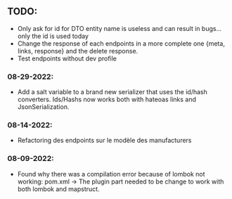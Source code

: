 ## TODO:

-   Only ask for id for DTO entity name is useless and can result in bugs... only the id is used today
-   Change the response of each endpoints in a more complete one {meta, links, response} and the delete response.
-   Test endpoints without dev profile

### 08-29-2022:

-   Add a salt variable to a brand new serializer that uses the id/hash converters. Ids/Hashs now works both with hateoas links and JsonSerialization.

### 08-14-2022:

-   Refactoring des endpoints sur le modèle des manufacturers

### 08-09-2022:

-   Found why there was a compilation error because of lombok not working: pom.xml -> The plugin part needed to be change to work with both lombok and mapstruct.
